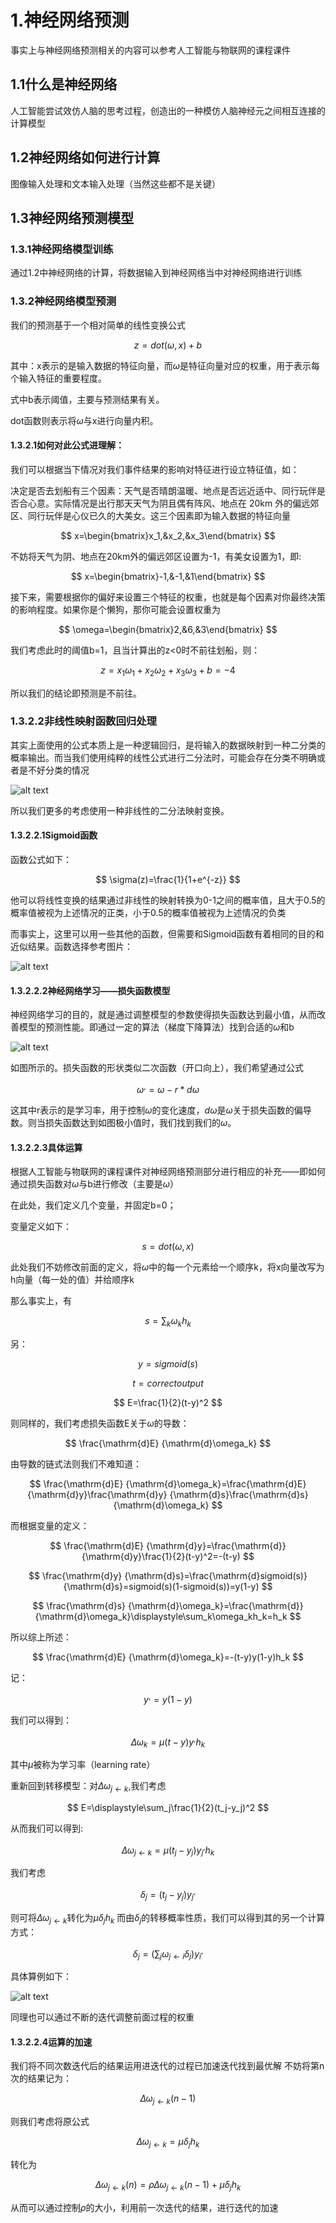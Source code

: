 # 1.神经网络预测
事实上与神经网络预测相关的内容可以参考人工智能与物联网的课程课件
## 1.1什么是神经网络
人工智能尝试效仿人脑的思考过程，创造出的一种模仿人脑神经元之间相互连接的计算模型
## 1.2神经网络如何进行计算
图像输入处理和文本输入处理（当然这些都不是关键）
## 1.3神经网络预测模型
### 1.3.1神经网络模型训练
通过1.2中神经网络的计算，将数据输入到神经网络当中对神经网络进行训练
### 1.3.2神经网络模型预测
我们的预测基于一个相对简单的线性变换公式

$$
z=dot(\omega,x)+b
$$

其中：x表示的是输入数据的特征向量，而$\omega$是特征向量对应的权重，用于表示每个输入特征的重要程度。

式中b表示阈值，主要与预测结果有关。

dot函数则表示将$\omega$与x进行向量内积。
#### 1.3.2.1如何对此公式进理解：
我们可以根据当下情况对我们事件结果的影响对特征进行设立特征值，如：

决定是否去划船有三个因素：天气是否晴朗温暖、地点是否远近适中、同行玩伴是否合心意。实际情况是出行那天天气为阴且偶有阵风、地点在 20km 外的偏远郊区、同行玩伴是心仪已久的大美女。这三个因素即为输入数据的特征向量

$$
x=\begin{bmatrix}x_1,&x_2,&x_3\end{bmatrix}
$$

不妨将天气为阴、地点在20km外的偏远郊区设置为-1，有美女设置为1，即:

$$
x=\begin{bmatrix}-1,&-1,&1\end{bmatrix}
$$

接下来，需要根据你的偏好来设置三个特征的权重，也就是每个因素对你最终决策的影响程度。如果你是个懒狗，那你可能会设置权重为

$$
\omega=\begin{bmatrix}2,&6,&3\end{bmatrix}
$$

我们考虑此时的阈值b=1，且当计算出的z<0时不前往划船，则：

$$
z=x_1\omega_1+x_2\omega_2+x_3\omega_3+b=-4
$$

所以我们的结论即预测是不前往。
### 1.3.2.2非线性映射函数回归处理
其实上面使用的公式本质上是一种逻辑回归，是将输入的数据映射到一种二分类的概率输出。而当我们使用纯粹的线性公式进行二分法时，可能会存在分类不明确或者是不好分类的情况

![alt text](9d3bb757eaa3e643422faa2f54ee65a.png)

所以我们更多的考虑使用一种非线性的二分法映射变换。
#### 1.3.2.2.1Sigmoid函数
函数公式如下：

$$
\sigma(z)=\frac{1}{1+e^{-z}}
$$

他可以将线性变换的结果通过非线性的映射转换为0-1之间的概率值，且大于0.5的概率值被视为上述情况的正类，小于0.5的概率值被视为上述情况的负类

而事实上，这里可以用一些其他的函数，但需要和Sigmoid函数有着相同的目的和近似结果。函数选择参考图片：

![alt text](823f0926ac29f3881550e6c74b42101.png)
#### 1.3.2.2.2神经网络学习——损失函数模型
神经网络学习的目的，就是通过调整模型的参数使得损失函数达到最小值，从而改善模型的预测性能。即通过一定的算法（梯度下降算法）找到合适的$\omega$和b

![alt text](fa2b84799faee295cf6161919dc71fb.png)

如图所示的。损失函数的形状类似二次函数（开口向上），我们希望通过公式

$$
\omega^,=\omega-r*d\omega
$$

这其中r表示的是学习率，用于控制$\omega$的变化速度，$d\omega$是$\omega$关于损失函数的偏导数。则当损失函数达到如图极小值时，我们找到我们的$\omega$。
#### 1.3.2.2.3具体运算
根据人工智能与物联网的课程课件对神经网络预测部分进行相应的补充——即如何通过损失函数对$\omega$与b进行修改（主要是$\omega$）

在此处，我们定义几个变量，并固定b=0；

变量定义如下：

$$
s=dot(\omega,x)
$$

此处我们不妨修改前面的定义，将$\omega$中的每一个元素给一个顺序k，将x向量改写为h向量（每一处的值）并给顺序k

那么事实上，有

$$
s=\displaystyle\sum_k\omega_kh_k
$$

另：

$$
y=sigmoid(s)
$$

$$
t=correct output
$$

$$
E=\frac{1}{2}(t-y)^2
$$

则同样的，我们考虑损失函数E关于$\omega$的导数：

$$
\frac{\mathrm{d}E} {\mathrm{d}\omega_k}
$$

由导数的链式法则我们不难知道：

$$
\frac{\mathrm{d}E} {\mathrm{d}\omega_k}=\frac{\mathrm{d}E} {\mathrm{d}y}\frac{\mathrm{d}y} {\mathrm{d}s}\frac{\mathrm{d}s} {\mathrm{d}\omega_k}
$$

而根据变量的定义：

$$
\frac{\mathrm{d}E} {\mathrm{d}y}=\frac{\mathrm{d}} {\mathrm{d}y}\frac{1}{2}(t-y)^2=-(t-y)
$$

$$
\frac{\mathrm{d}y} {\mathrm{d}s}=\frac{\mathrm{d}sigmoid(s)} {\mathrm{d}s}=sigmoid(s)(1-sigmoid(s))=y(1-y)
$$

$$
\frac{\mathrm{d}s} {\mathrm{d}\omega_k}=\frac{\mathrm{d}} {\mathrm{d}\omega_k}\displaystyle\sum_k\omega_kh_k=h_k
$$

所以综上所述：

$$
\frac{\mathrm{d}E} {\mathrm{d}\omega_k}=-(t-y)y(1-y)h_k
$$

记：

$$
y^,=y(1-y)
$$

我们可以得到：

$$
\Delta\omega_k=\mu(t-y)y^,h_k
$$

其中$\mu$被称为学习率（learning rate）

重新回到转移模型：对$\Delta\omega_{j\leftarrow k}$,我们考虑

$$
E=\displaystyle\sum_j\frac{1}{2}(t_j-y_j)^2
$$

从而我们可以得到:

$$
\Delta\omega_{j\leftarrow k}=\mu(t_j-y_j)y_j^,h_k
$$        

我们考虑

$$
\delta_j=(t_j-y_j)y_j^,
$$

则可将$\Delta\omega_{j\leftarrow k}$转化为$\mu\delta_jh_k$
而由$\delta_j$的转移概率性质，我们可以得到其的另一个计算方式：

$$
\delta_j=(\displaystyle\sum_j\omega_{j\leftarrow i}\delta_j)y_i^,
$$

具体算例如下：

![alt text](47350a1070508ce638d70ca5fae5add.png)

同理也可以通过不断的迭代调整前面过程的权重
#### 1.3.2.2.4运算的加速
我们将不同次数迭代后的结果运用进迭代的过程已加速迭代找到最优解
不妨将第n次的结果记为：

$$
\Delta\omega_{j\leftarrow k}(n-1)
$$

则我们考虑将原公式

$$
\Delta\omega_{j\leftarrow k}=\mu\delta_jh_k
$$

转化为

$$
\Delta\omega_{j\leftarrow k}(n)=\rho\Delta\omega_{j\leftarrow k}(n-1)+\mu\delta_jh_k
$$

从而可以通过控制$\rho$的大小，利用前一次迭代的结果，进行迭代的加速